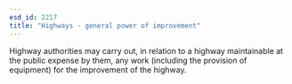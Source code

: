 ```yaml
---
esd_id: 2217
title: "Highways - general power of improvement"
---
```


Highway authorities may carry out, in relation to a highway maintainable at the public expense by them, any work (including the provision of equipment) for the improvement of the highway.

